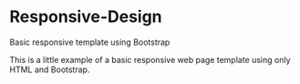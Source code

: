 # Responsive-Design
Basic responsive template using Bootstrap

This is a little example of a basic responsive web page template using only HTML and Bootstrap.
